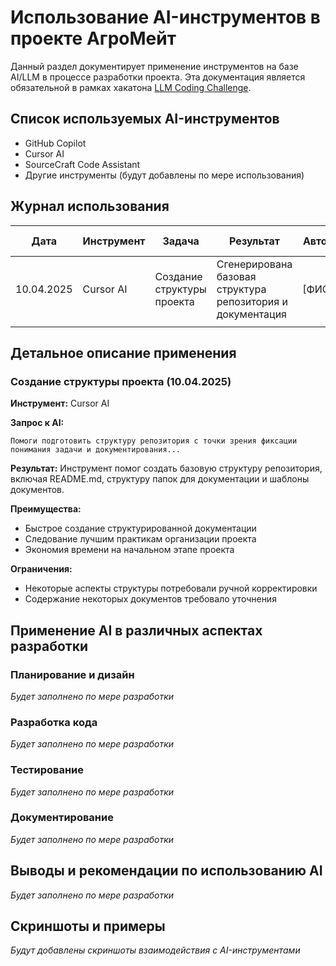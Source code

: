 # Использование AI-инструментов в проекте АгроМейт

Данный раздел документирует применение инструментов на базе AI/LLM в процессе разработки проекта. Эта документация является обязательной в рамках хакатона [LLM Coding Challenge](https://llm-challenge.com).

## Список используемых AI-инструментов

- GitHub Copilot
- Cursor AI
- SourceCraft Code Assistant
- Другие инструменты (будут добавлены по мере использования)

## Журнал использования

| Дата | Инструмент | Задача | Результат | Автор | Скриншот/Пример |
|------|------------|--------|-----------|-------|-----------------|
| 10.04.2025 | Cursor AI | Создание структуры проекта | Сгенерирована базовая структура репозитория и документация | [ФИО] | [ссылка](#) |
| | | | | | |

## Детальное описание применения

### Создание структуры проекта (10.04.2025)

**Инструмент:** Cursor AI

**Запрос к AI:**
```
Помоги подготовить структуру репозитория с точки зрения фиксации понимания задачи и документирования...
```

**Результат:**
Инструмент помог создать базовую структуру репозитория, включая README.md, структуру папок для документации и шаблоны документов.

**Преимущества:**
- Быстрое создание структурированной документации
- Следование лучшим практикам организации проекта
- Экономия времени на начальном этапе проекта

**Ограничения:**
- Некоторые аспекты структуры потребовали ручной корректировки
- Содержание некоторых документов требовало уточнения

## Применение AI в различных аспектах разработки

### Планирование и дизайн

*Будет заполнено по мере разработки*

### Разработка кода

*Будет заполнено по мере разработки*

### Тестирование

*Будет заполнено по мере разработки*

### Документирование

*Будет заполнено по мере разработки*

## Выводы и рекомендации по использованию AI

*Будет заполнено по мере разработки*

## Скриншоты и примеры

*Будут добавлены скриншоты взаимодействия с AI-инструментами* 